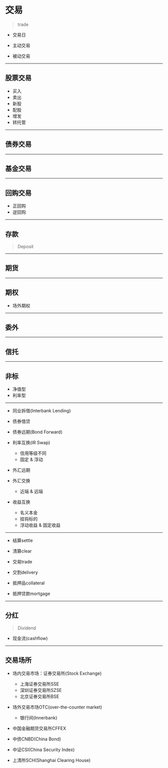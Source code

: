 # 交易
> trade



- 交易日


- 主动交易
- 被动交易


---
## 股票交易


- 买入
- 卖出
- 新股
- 配股
- 增发
- 转托管

---
## 债券交易


---
## 基金交易

---
## 回购交易

- 正回购
- 逆回购

---
## 存款
> Deposit
---
## 期货


---
## 期权
- 场外期权
---
## 委外

---

## 信托

---
## 非标

- 净值型
- 利率型



---

- 同业拆借(Interbank Lending)
- 债券借贷
- 债券远期(Bond Forward)

- 利率互换(IR Swap)
    - 信用等级不同
    - 固定 & 浮动


- 外汇远期
- 外汇交换
    - 近端 & 远端


- 收益互换
    - 名义本金
    - 挂钩标的
    - 浮动收益 & 固定收益







---


- 结算settle
- 清算clear


- 交易trade
- 交割delivery

- 抵押品collateral
- 抵押贷款mortgage
---
## 分红
> Dividend

- 现金流(cashflow)

---
## 交易场所
- 场内交易市场：证券交易所(Stock Exchange)
    - 上海证券交易所SSE
    - 深圳证券交易所SZSE
    - 北京证券交易所BSE
- 场外交易市场OTC(over-the-counter market)
    - 银行间(Innerbank)




- 中国金融期货交易所CFFEX



- 中债CNBD(China Bond)
- 中证CSI(China Security Index)
- 上清所SCH(Shanghai Clearing House)
